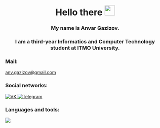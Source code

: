 <h1 align="center">Hello there
<img src="https://github.com/blackcater/blackcater/raw/main/images/Hi.gif" height="32"/></h1>
<h3 align="center">My name is Anvar Gazizov.</h3>
<h3 align="center">I am a third-year Informatics and Computer Technology student at ITMO University.</h3>

### Mail:
anv.gazizov@gmail.com

### Social networks:

<a href="https://vk.com/yeahitshard">
   <img top="0" src="https://img.shields.io/badge/VK-%231572B6.svg?style=for-the-badge&logo=Vk&logoColor=white&color=informational" alt="VK" target="_blank" margin-left="15px">
</a>
<a href="https://t.me/yeahitshard">
   <img top="0" src="https://img.shields.io/badge/telegram-%2320232a.svg?style=for-the-badge&logo=Telegram&logoColor=white" alt="Telegram" target="_blank" margin-left="15px">
</a>

### Languages and tools:

<a href="https://skillicons.dev">
  <img src="https://skillicons.dev/icons?i=java,spring,hibernate,js,html,css,postgres,linux,maven,gradle,git,c,cpp,jquery,regex" />
</a>
